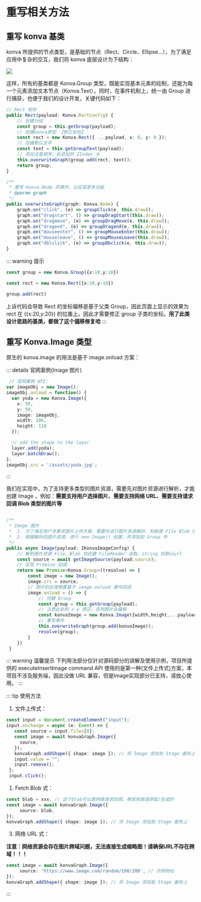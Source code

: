 # 重写相关方法

<backTop/>
<HiddenHeder />


## 重写 konva 基类

konva 所提供的节点类型，是基础的节点（Rect、Circle、Ellipse...），为了满足应用中复杂的交互，我们将 konva 底层设计为下结构：

<p>
    <img src="/base-group.png" />
</p>

这样，所有的基类都是 Konva.Group 类型，既能实现基本元素的绘制，还能为每一个元素添加文本节点（Konva.Text），同时，在事件机制上，统一由 Group 进行捕获，也便于我们的设计开发，关键代码如下：

```ts
// Rect 矩形
public Rect(payload: Konva.RectConfig) {
    // 创建分组
    const group = this.getGroup(payload);
    // 创建konva原型 【修正坐标】
    const rect = new Konva.Rect({ ...payload, x: 0, y: 0 });
    // 创建默认文字
    const text = this.getGroupText(payload);
    // 添加注意顺序，后添加的 ZIndex 大
    this.overwriteGraph(group.add(rect, text));
    return group;
}

/**
 * 重写 Konva.Node 的事件，以实现更多功能
 * @param graph
 */
public overwriteGraph(graph: Konva.Node) {
    graph.on("click", (e) => groupClick(e, this.draw));
    graph.on("dragstart", () => groupDragStart(this.draw));
    graph.on("dragmove", (e) => groupDragMove(e, this.draw));
    graph.on("dragend", (e) => groupDragend(e, this.draw));
    graph.on("mouseenter", () => groupMouseEnter(this.draw));
    graph.on("mouseleave", () => groupMouseLeave(this.draw));
    graph.on("dblclick", (e) => groupDbclick(e, this.draw));
}
```

::: warning 提示
```ts
const group = new Konva.Group({x:10,y:10})

const rect = new Konva.Rect({x:10,y:10})

group.add(rect)
```

上诉代码会导致 Rect 的坐标偏移是基于父类 Group，因此页面上显示的效果为 rect 在 ({x:20,y:20}) 的位置上。因此才需要修正 group 子类的坐标。**用了此类设计思路的基类，都做了这个偏移修复哈**
:::


## 重写 Konva.Image 类型

原生的 konva.image 的用法是基于 image.onload 方案：

::: details 官网案例(Image 图片)
```ts
 // 官网案例 API:
var imageObj = new Image();
imageObj.onload = function() {
  var yoda = new Konva.Image({
    x: 50,
    y: 50,
    image: imageObj,
    width: 106,
    height: 118
  });

  // add the shape to the layer
  layer.add(yoda);
  layer.batchDraw();
};
imageObj.src = '/assets/yoda.jpg';
```
:::

我们在实现中，为了支持更多类型的图片资源，需要先对图片资源进行解析，才能创建 Image ，例如：**需要支持用户选择图片、需要支持网络 URL、需要支持请求回调 Blob 类型的图片等**

```ts

/**
 * Image 图片
 *  1. 为了满足用户多需求图片上传方案，需要先进行图片资源解析，判断是 File Blob String 资源类型
 *  2. 根据解析的图片资源，进行 new Image() 创建，并添加到 Group 中
 */
public async Image(payload: IKonvaImageConfig) {
    // 解析图片资源 File、Blob 均创建 FileReader 读取，string 则默认url
    const source = await getImageSource(payload.source);
    // 实现 Promise 回调
    return new Promise<Konva.Group>((resolve) => {
        const image = new Image();
        image.src = source;
        // 图片的处理需要基于 image.onload 事件回调
        image.onload = () => {
            // 创建 Group
            const group = this.getGroup(payload);
            // 注意此处的 x y 修正，否则图片会偏移
            const konvaImage = new Konva.Image({width,height,...payload,image,x: 0,y: 0});
            // 重写事件
            this.overwriteGraph(group.add(konvaImage));
            resolve(group);
        }
    })
 }
```

::: warning 温馨提示
下列用法部分仅针对源码部分的讲解及使用示例，项目所提供的 executeInsertImage command API 使用的是第一种(文件上传式)方案，本项目不涉及服务端，因此没做 URL 兼容，但是Image实现部分已支持，请放心使用。
:::


::: tip 使用方法
1. 文件上传式：
```ts
const input = document.createElement("input");
input.onchange = async (e: Event) => {
   const source = input.files[0];
   const image = await konvaGraph.Image({
     source,
   });
   konvaGraph.addShape({ shape: image }); // 将 Image 添加到 Stage 画布上
   input.value = "";
   input.remove();
 };
 input.click();
```

1. Fetch Blob 式：
```ts
const blob = xxx; // 这个blob可以是网络请求回调、等其他渠道获取/生成的
const image = await konvaGraph.Image({
     source: blob,
});
konvaGraph.addShape({ shape: image }); // 将 Image 添加到 Stage 画布上
```


3. 网络 URL 式：

**注意：网络资源会存在图片跨域问题，无法直接生成缩略图！请确保URL不存在跨域！！！**
```ts
const image = await konvaGraph.Image({
     source: 'https://www.image.com/random/100/200', // 示例地址
});
konvaGraph.addShape({ shape: image }); // 将 Image 添加到 Stage 画布上
```
:::
